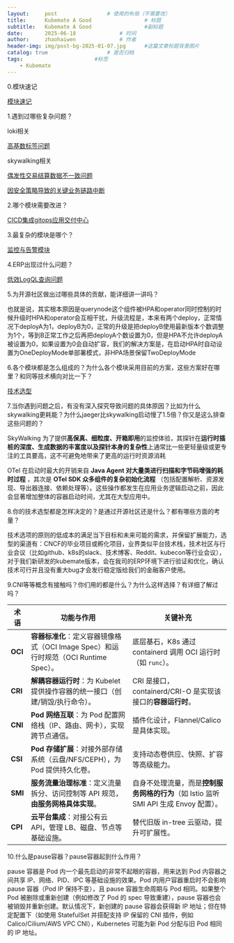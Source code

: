 ```yaml
---
layout:     post   				# 使用的布局（不需要改）
title:      Kubemate A Good           		# 标题 
subtitle:   Kubemate A Good 				#副标题
date:       2025-06-18				# 时间
author:     zhaohaiwen 				# 作者
header-img: img/post-bg-2025-01-07.jpg		#这篇文章标题背景图片
catalog: true 					# 是否归档
tags:						#标签
    - Kubemate
---
```

0.模块速记

[模块速记](https://hodie-aurora.github.io/2025/06/18/Kubemate-%E6%A8%A1%E5%9D%97%E9%80%9F%E8%AE%B0/)

1.遇到过哪些复杂问题？

loki相关

[高基数标签问题](https://hodie-aurora.github.io/2025/06/03/Kubemate-Loki-%E9%AB%98%E5%9F%BA%E6%95%B0%E6%A0%87%E7%AD%BE%E9%97%AE%E9%A2%98/)

skywalking相关

[偶发性交易结算数据不一致问题](https://hodie-aurora.github.io/2025/06/03/Kubemate-%E9%93%BE%E8%B7%AF%E8%BF%BD%E8%B8%AA-%E5%81%B6%E5%8F%91%E6%80%A7%E4%BA%A4%E6%98%93%E7%BB%93%E7%AE%97%E6%95%B0%E6%8D%AE%E4%B8%8D%E4%B8%80%E8%87%B4%E9%97%AE%E9%A2%98/)

[因安全策略导致的关键业务链路中断](https://hodie-aurora.github.io/2025/06/03/Kubemate-%E9%93%BE%E8%B7%AF%E8%BF%BD%E8%B8%AA-%E5%9B%A0%E5%AE%89%E5%85%A8%E7%AD%96%E7%95%A5%E5%AF%BC%E8%87%B4%E7%9A%84%E5%85%B3%E9%94%AE%E4%B8%9A%E5%8A%A1%E9%93%BE%E8%B7%AF%E4%B8%AD%E6%96%AD/)

2.哪个模块需要改进？

[CICD集成gitops应用交付中心](https://hodie-aurora.github.io/2025/06/03/Kubemate-CICD-%E9%9B%86%E6%88%90-GitOps-%E5%BA%94%E7%94%A8%E4%BA%A4%E4%BB%98%E4%B8%AD%E5%BF%83/)

3.最复杂的模块是哪个？

[监控与告警模块](https://hodie-aurora.github.io/2025/06/03/Kubemate-%E7%9B%91%E6%8E%A7%E4%B8%8E%E5%91%8A%E8%AD%A6%E6%A8%A1%E5%9D%97/)

4.ERP出现过什么问题？

[低效LogQL查询问题](https://hodie-aurora.github.io/2025/06/03/Kubemate-Loki-%E4%BD%8E%E6%95%88LogQL%E6%9F%A5%E8%AF%A2%E9%97%AE%E9%A2%98/)

5.为开源社区做出过哪些具体的贡献，能详细讲一讲吗？

也就是说，其实根本原因是querynode这个组件被HPA和operator同时控制的时候升级时HPA和operator会互相干扰，升级流程是，本来有两个deploy，正常情况下deployA为1，deployB为0，正常的升级是把deployB使用最新版本个数调整为1个，等到B正常工作之后再把deployA个数设置为0，但是HPA不允许deployA被设置为0，如果设置为0会自动扩容，我们的解决方案是，在启动HPA时自动设置为OneDeployMode单部署模式，非HPA场景保留TwoDeployMode

6.各个模块都是怎么组成的？为什么各个模块采用目前的方案，这些方案好在哪里？和同等技术横向对比一下？

[技术选型](https://hodie-aurora.github.io/2025/06/03/Kubemate-%E6%8A%80%E6%9C%AF%E9%80%89%E5%9E%8B/)

7.当你遇到问题之后，有没有深入探究导致问题的具体原因？比如为什么skywalking更耗能？为什么jaeger比skywalking启动慢了1.5倍？你又是这么排查这些问题的？

SkyWalking 为了提供**高保真、细粒度、开箱即用**的监控体验，其探针在**运行时插桩的深度、生成数据的丰富度以及探针本身的复杂性**上通常比一些更轻量级或更专注的工具要高，这不可避免地带来了更高的运行时资源消耗

OTel 在启动时最大的开销来自  **Java Agent 对大量类进行扫描和字节码增强的耗时过程** ，其次是  **OTel SDK 众多组件的复杂初始化流程** （包括配置解析、资源发现、导出器连接、依赖处理等）。这些操作都发生在应用业务逻辑启动之前，因此会显著增加整体的容器启动时间，尤其在大型应用中。

8.你的技术选型都是怎样决定的？是通过开源社区还是什么？都有哪些方面的考量？

技术选项的原则的低成本的满足当下目标和未来可能的需求，并保留扩展能力，选型的渠道有：CNCF的毕业项目或孵化项目，业界类似平台技术栈，技术社区与行业会议（比如github、k8s的slack、技术博客、Reddit、kubecon等行业会议），对于我们新研发的kubemate版本，会在我司的ERP环境下进行验证和优化，确认技术可行并且没有重大bug才会发行稳定版给我们的金融客户使用。

9.CNI等等概念有接触吗？你们用的都是什么？为什么这样选择？有详细了解过吗？

| 术语          | 功能与作用                                                                                    | 关键补充                                                                                    |
| ------------- | --------------------------------------------------------------------------------------------- | ------------------------------------------------------------------------------------------- |
| **OCI** | **容器标准化**：定义容器镜像格式（OCI Image Spec）和运行时规范（OCI Runtime Spec）。    | 底层基石，K8s 通过 containerd 调用 OCI 运行时（如 `runc`）。                              |
| **CRI** | **解耦容器运行时**：为 Kubelet 提供操作容器的统一接口（创建/销毁/执行命令）。           | CRI 是接口，containerd/CRI-O 是实现该接口的**容器运行时**。                           |
| **CNI** | **Pod 网络互联**：为 Pod 配置网络栈（IP、路由、网卡），实现跨节点通信。                 | 插件化设计，Flannel/Calico 是具体实现。                                                     |
| **CSI** | **Pod 存储扩展**：对接外部存储系统（云盘/NFS/CEPH），为 Pod 提供持久化卷。              | 支持动态卷供应、快照、扩容等高级能力。                                                      |
| **SMI** | **服务流量治理标准**：定义流量拆分、访问控制等 API 规范，**由服务网格具体实现**。 | 自身不处理流量，而是**控制服务网格的行为**（如 Istio 监听 SMI API 生成 Envoy 配置）。 |
| **CPI** | **云平台集成**：对接公有云 API，管理 LB、磁盘、节点等基础设施。                         | 替代旧版 in-tree 云驱动，提升可扩展性。                                                     |

10.什么是pause容器？pause容器起到什么作用？

pause 容器是 Pod 内一个最先启动的非常不起眼的容器，用来达到 Pod 内容器之间共享 IP、网络、PID、IPC 等基础设施的效果。Pod 内用户容器重启时不会影响 pause 容器（Pod IP 保持不变），且 pause 容器生命周期与 Pod 相同。如果整个 Pod 被删除或重新创建（例如修改了 Pod 的 spec 导致重建），pause 容器也会被销毁并重新创建。默认情况下，新创建的 pause 容器会获得新 IP 地址；但在特定配置下（如使用 StatefulSet 并搭配支持 IP 保留的 CNI 插件，例如 Calico/Cilium/AWS VPC CNI），Kubernetes 可能为新 Pod 分配与旧 Pod 相同的 IP 地址。
